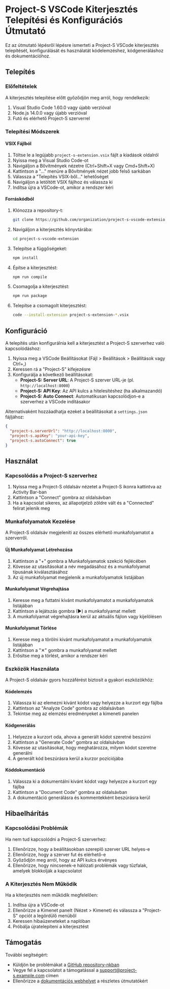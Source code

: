 # Project-S VSCode Kiterjesztés Telepítési és Konfigurációs Útmutató

Ez az útmutató lépésről lépésre ismerteti a Project-S VSCode kiterjesztés telepítését, konfigurálását és használatát kódelemzéshez, kódgeneráláshoz és dokumentációhoz.

## Telepítés

### Előfeltételek

A kiterjesztés telepítése előtt győződjön meg arról, hogy rendelkezik:

1. Visual Studio Code 1.60.0 vagy újabb verzióval
2. Node.js 14.0.0 vagy újabb verzióval
3. Futó és elérhető Project-S szerverrel

### Telepítési Módszerek

#### VSIX Fájlból

1. Töltse le a legújabb `project-s-extension.vsix` fájlt a kiadások oldalról
2. Nyissa meg a Visual Studio Code-ot
3. Navigáljon a Bővítmények nézetre (Ctrl+Shift+X vagy Cmd+Shift+X)
4. Kattintson a "..." menüre a Bővítmények nézet jobb felső sarkában
5. Válassza a "Telepítés VSIX-ből..." lehetőséget
6. Navigáljon a letöltött VSIX fájlhoz és válassza ki
7. Indítsa újra a VSCode-ot, amikor a rendszer kéri

#### Forráskódból

1. Klónozza a repository-t:
   ```bash
   git clone https://github.com/organization/project-s-vscode-extension.git
   ```

2. Navigáljon a kiterjesztés könyvtárába:
   ```bash
   cd project-s-vscode-extension
   ```

3. Telepítse a függőségeket:
   ```bash
   npm install
   ```

4. Építse a kiterjesztést:
   ```bash
   npm run compile
   ```

5. Csomagolja a kiterjesztést:
   ```bash
   npm run package
   ```

6. Telepítse a csomagolt kiterjesztést:
   ```bash
   code --install-extension project-s-extension-*.vsix
   ```

## Konfiguráció

A telepítés után konfigurálnia kell a kiterjesztést a Project-S szerverhez való kapcsolódáshoz:

1. Nyissa meg a VSCode Beállításokat (Fájl > Beállítások > Beállítások vagy Ctrl+,)
2. Keressen rá a "Project-S" kifejezésre
3. Konfigurálja a következő beállításokat:
   - **Project-S: Server URL**: A Project-S szerver URL-je (pl. `http://localhost:8000`)
   - **Project-S: API Key**: Az API kulcs a hitelesítéshez (ha alkalmazandó)
   - **Project-S: Auto Connect**: Automatikusan kapcsolódjon-e a szerverhez a VSCode indításakor

Alternatívaként hozzáadhatja ezeket a beállításokat a `settings.json` fájljához:

```json
{
  "project-s.serverUrl": "http://localhost:8000",
  "project-s.apiKey": "your-api-key",
  "project-s.autoConnect": true
}
```

## Használat

### Kapcsolódás a Project-S szerverhez

1. Nyissa meg a Project-S oldalsáv nézetet a Project-S ikonra kattintva az Activity Bar-ban
2. Kattintson a "Connect" gombra az oldalsávban
3. Ha a kapcsolat sikeres, az állapotjelző zöldre vált és a "Connected" felirat jelenik meg

### Munkafolyamatok Kezelése

A Project-S oldalsáv megjeleníti az összes elérhető munkafolyamatot a szerverről.

#### Új Munkafolyamat Létrehozása

1. Kattintson a "+" gombra a Munkafolyamatok szekció fejlécében
2. Kövesse az utasításokat a név megadásához és a munkafolyamat típusának kiválasztásához
3. Az új munkafolyamat megjelenik a munkafolyamatok listájában

#### Munkafolyamat Végrehajtása

1. Keresse meg a futtatni kívánt munkafolyamatot a munkafolyamatok listájában
2. Kattintson a lejátszás gombra (▶) a munkafolyamat mellett
3. A munkafolyamat végrehajtásra kerül az aktuális fájlon vagy kijelölésen

#### Munkafolyamat Törlése

1. Keresse meg a törölni kívánt munkafolyamatot a munkafolyamatok listájában
2. Kattintson a "✕" gombra a munkafolyamat mellett
3. Erősítse meg a törlést, amikor a rendszer kéri

### Eszközök Használata

A Project-S oldalsáv gyors hozzáférést biztosít a gyakori eszközökhöz:

#### Kódelemzés

1. Válassza ki az elemezni kívánt kódot vagy helyezze a kurzort egy fájlba
2. Kattintson az "Analyze Code" gombra az oldalsávban
3. Tekintse meg az elemzési eredményeket a kimeneti panelen

#### Kódgenerálás

1. Helyezze a kurzort oda, ahova a generált kódot szeretné beszúrni
2. Kattintson a "Generate Code" gombra az oldalsávban
3. Kövesse az utasításokat, hogy meghatározza, milyen kódot szeretne generálni
4. A generált kód beszúrásra kerül a kurzor pozíciójába

#### Kóddokumentáció

1. Válassza ki a dokumentálni kívánt kódot vagy helyezze a kurzort egy fájlba
2. Kattintson a "Document Code" gombra az oldalsávban
3. A dokumentáció generálásra és kommentekként beszúrásra kerül

## Hibaelhárítás

### Kapcsolódási Problémák

Ha nem tud kapcsolódni a Project-S szerverhez:

1. Ellenőrizze, hogy a beállításokban szereplő szerver URL helyes-e
2. Ellenőrizze, hogy a szerver fut és elérhető-e
3. Győződjön meg arról, hogy az API kulcs érvényes
4. Ellenőrizze, hogy nincsenek-e hálózati problémák vagy tűzfalak, amelyek blokkolják a kapcsolatot

### A Kiterjesztés Nem Működik

Ha a kiterjesztés nem működik megfelelően:

1. Indítsa újra a VSCode-ot
2. Ellenőrizze a Kimenet panelt (Nézet > Kimenet) és válassza a "Project-S" opciót a legördülő menüből
3. Keressen hibaüzeneteket a naplóban
4. Próbálja újratelepíteni a kiterjesztést

## Támogatás

További segítségért:

- Küldjön be problémákat a [GitHub repository-nkban](https://github.com/organization/project-s-vscode-extension/issues)
- Vegye fel a kapcsolatot a támogatással a support@project-s.example.com címen
- Ellenőrizze a [dokumentációs webhelyet](https://docs.project-s.example.com) a részletes útmutatókért

